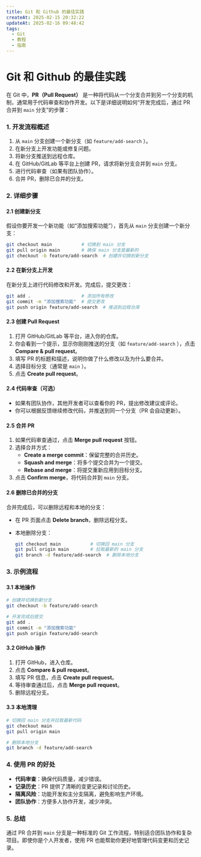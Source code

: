 ```yaml
---
title: Git 和 Github 的最佳实践
createAt: 2025-02-15 20:32:22
updateAt: 2025-02-16 09:48:42
tags:
  - Git
  - 教程
  - 指南
---
```


# Git 和 Github 的最佳实践

在 Git 中，**PR（Pull Request）** 是一种将代码从一个分支合并到另一个分支的机制，通常用于代码审查和协作开发。以下是详细说明如何“开发完成后，通过 PR 合并到 `main` 分支”的步骤：

### **1. 开发流程概述**

1. 从 `main` 分支创建一个新分支（如 `feature/add-search` ）。
2. 在新分支上开发功能或修复问题。
3. 将新分支推送到远程仓库。
4. 在 GitHub/GitLab 等平台上创建 PR，请求将新分支合并到 `main` 分支。
5. 进行代码审查（如果有团队协作）。
6. 合并 PR，删除已合并的分支。

### **2. 详细步骤**

#### **2.1 创建新分支**

假设你要开发一个新功能（如“添加搜索功能”），首先从 `main` 分支创建一个新分支：

```bash
git checkout main           # 切换到 main 分支
git pull origin main        # 确保 main 分支是最新的
git checkout -b feature/add-search  # 创建并切换到新分支
```

#### **2.2 在新分支上开发**

在新分支上进行代码修改和开发。完成后，提交更改：

```bash
git add .                   # 添加所有修改
git commit -m "添加搜索功能"  # 提交更改
git push origin feature/add-search  # 推送到远程仓库
```

#### **2.3 创建 Pull Request**

1. 打开 GitHub/GitLab 等平台，进入你的仓库。
2. 你会看到一个提示，显示你刚刚推送的分支（如 `feature/add-search` ），点击 **Compare & pull request**。
3. 填写 PR 的标题和描述，说明你做了什么修改以及为什么要合并。
4. 选择目标分支（通常是 `main` ）。
5. 点击 **Create pull request**。

#### **2.4 代码审查（可选）**

- 如果有团队协作，其他开发者可以查看你的 PR，提出修改建议或评论。
- 你可以根据反馈继续修改代码，并推送到同一个分支（PR 会自动更新）。

#### **2.5 合并 PR**

1. 如果代码审查通过，点击 **Merge pull request** 按钮。
2. 选择合并方式：
   - **Create a merge commit**：保留完整的合并历史。
   - **Squash and merge**：将多个提交合并为一个提交。
   - **Rebase and merge**：将提交重新应用到目标分支。
3. 点击 **Confirm merge**，将代码合并到 `main` 分支。

#### **2.6 删除已合并的分支**

合并完成后，可以删除远程和本地的分支：

- 在 PR 页面点击 **Delete branch**，删除远程分支。
- 本地删除分支：

  ```bash
  git checkout main           # 切换回 main 分支
  git pull origin main        # 拉取最新的 main 分支
  git branch -d feature/add-search  # 删除本地分支
  ```

### **3. 示例流程**

#### **3.1 本地操作**

```bash
# 创建并切换到新分支
git checkout -b feature/add-search

# 开发完成后提交
git add .
git commit -m "添加搜索功能"
git push origin feature/add-search
```

#### **3.2 GitHub 操作**

1. 打开 GitHub，进入仓库。
2. 点击 **Compare & pull request**。
3. 填写 PR 信息，点击 **Create pull request**。
4. 等待审查通过后，点击 **Merge pull request**。
5. 删除远程分支。

#### **3.3 本地清理**

```bash
# 切换回 main 分支并拉取最新代码
git checkout main
git pull origin main

# 删除本地分支
git branch -d feature/add-search
```

### **4. 使用 PR 的好处**

- **代码审查**：确保代码质量，减少错误。
- **记录历史**：PR 提供了清晰的变更记录和讨论历史。
- **隔离风险**：功能开发和主分支隔离，避免影响生产环境。
- **团队协作**：方便多人协作开发，减少冲突。

### **5. 总结**

通过 PR 合并到 `main` 分支是一种标准的 Git 工作流程，特别适合团队协作和复杂项目。即使你是个人开发者，使用 PR 也能帮助你更好地管理代码变更和历史记录。